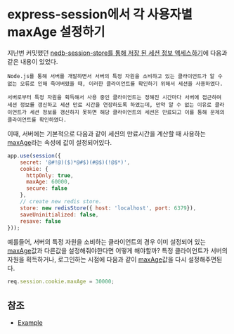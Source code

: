 # express-session에서 각 사용자별 maxAge 설정하기

지난번 커밋했던 [nedb-session-store를 통해 저장 된 세션 정보 액세스하기]('./../../../nedb/access_nedb-session-store')에 다음과 같은 내용이 있었다.

```
Node.js를 통해 서버를 개발하면서 서버의 특정 자원을 소비하고 있는 클라이언트가 알 수 없는 오류로 인해 죽어버렸을 때, 이러한 클라이언트를 확인하기 위해서 세션을 사용하였다.

서버로부터 특정 자원을 획득해서 사용 중인 클라이언트는 정해진 시간마다 서버에 접근하여 세션 정보를 갱신하고 세션 만료 시간을 연장하도록 하였는데, 만약 알 수 없는 이유로 클라이언트가 세션 정보를 갱신하지 못하면 해당 클라이언트의 세션은 만료되고 이를 통해 문제의 클라이언트를 확인하였다.
```

이때, 서버에는 기본적으로 다음과 같이 세션의 만료시간을 계산할 때 사용하는 [maxAge](https://github.com/expressjs/session#cookiemaxage)라는 속성에 값이 설정되어있다.

```javascript
app.use(session({
    secret: '@#!@)($)*@#$)(#@$)(!@$*)',
    cookie: {
      httpOnly: true,
      maxAge: 60000,
      secure: false
    },
    // create new redis store.
    store: new redisStore({ host: 'localhost', port: 6379}),
    saveUninitialized: false,
    resave: false
}));
```

예를들어, 서버의 특정 자원을 소비하는 클라이언트의 경우 이미 설정되어 있는 [maxAge](https://github.com/expressjs/session#cookiemaxage)값과 다른값을 설정해줘야한다면 어떻게 해야할까?
특정 클라이언트가 서버의 자원을 획득하거나, 로그인하는 시점에 다음과 같이 [maxAge](https://github.com/expressjs/session#cookiemaxage)값을 다시 설정해주면된다.

```javascript
req.session.cookie.maxAge = 30000;
```

## 참조

* [Example](./src/main.js)
